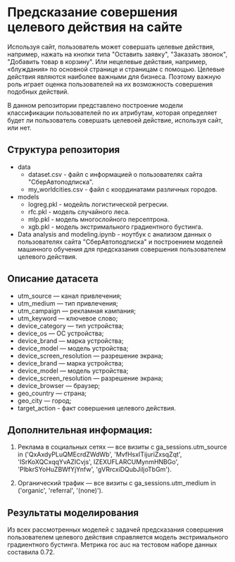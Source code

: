 # Предсказание совершения целевого действия на сайте
Используя сайт, пользователь может совершать целевые действия, например, нажать на кнопки типа "Оставить заявку", "Заказать звонок", "Добавить товар в корзину". Или нецелевые действия, например, «блуждания» по основной странице и страницам с помощью. Целевые действия являются наиболее важными для бизнеса. Поэтому важную роль играет оценка пользователей на их возможность совершения подобных действий.

В данном репозитории представлено построение модели классификации пользователей по их атрибутам, которая определяет будет ли пользователь совершать целевоей действие, используя сайт, или нет.

## Структура репозитория
- data
    - dataset.csv - файл с информацией о пользователях сайта "СберАвтоподписка".
    - my_worldcities.csv - файл с координатами различных городов.
- models
    - logreg.pkl - модейль логистической регресии.
    - rfc.pkl - модель случайного леса.
    - mlp.pkl - модель многослойного персептрона.
    - xgb.pkl - модель экстримального градиентного бустинга.
- Data analysis and modeling.ipynb - ноутбук с анализом данных о пользователях сайта "СберАвтоподписка" и построением моделей машинного обучения для предсказания совершения пользователем целевого действия.

## Описание датасета
* utm_source — канал привлечения;
* utm_medium — тип привлечения;
* utm_campaign — рекламная кампания;
* utm_keyword — ключевое слово;
* device_category — тип устройства;
* device_os — ОС устройства;
* device_brand — марка устройства;
* device_model — модель устройства;
* device_screen_resolution — разрешение экрана;
* device_brand — марка устройства;
* device_model — модель устройства;
* device_screen_resolution — разрешение экрана;
* device_browser — браузер;
* geo_country — страна;
* geo_city — город;
* target_action - факт совершения целевого действия.

## Дополнительная информация:
1. Реклама в социальных сетях — все визиты с ga_sessions.utm_source in
('QxAxdyPLuQMEcrdZWdWb', 'MvfHsxITijuriZxsqZqt', 'ISrKoXQCxqqYvAZICvjs',
IZEXUFLARCUMynmHNBGo', 'PlbkrSYoHuZBWfYjYnfw',
'gVRrcxiDQubJiljoTbGm').

2. Органический трафик — все визиты с ga_sessions.utm_medium in ('organic',
'referral', '(none)').

## Результаты моделирования
Из всех рассмотренных моделей с задачей предсказания совершения пользователем целевого действия справляется модель экстримального градиентного бустинга. Метрика roc auc на тестовом наборе данных составила 0.72.